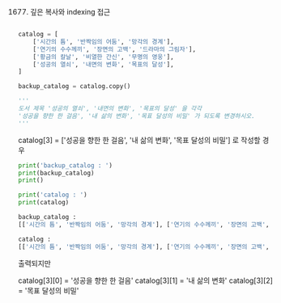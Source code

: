 1677. 깊은 복사와 indexing 접근

```python

catalog = [
    ['시간의 틈', '반짝임의 어둠', '망각의 경계'],
    ['연기의 수수께끼', '장면의 고백', '드라마의 그림자'],
    ['황금의 칼날', '비열한 간신', '무명의 영웅'],
    ['성공의 열쇠', '내면의 변화', '목표의 달성'],
]

backup_catalog = catalog.copy()

''' 
도서 제목 '성공의 열쇠', '내면의 변화', '목표의 달성' 을 각각
'성공을 향한 한 걸음', '내 삶의 변화', '목표 달성의 비밀' 가 되도록 변경하시오.
'''
```

catalog[3] = ['성공을 향한 한 걸음', '내 삶의 변화', '목표 달성의 비밀']
로 작성할 경우

```python
print('backup_catalog : ')
print(backup_catalog)
print()

print('catalog : ')
print(catalog)

backup_catalog : 
[['시간의 틈', '반짝임의 어둠', '망각의 경계'], ['연기의 수수께끼', '장면의 고백', '드라마의 그림자'], ['황금의 칼날', '비열한 간신', '무명의 영웅'], ['성공을 향한 한 걸음', '내 삶의 변화', '목표 달성의 비밀']]

catalog :
[['시간의 틈', '반짝임의 어둠', '망각의 경계'], ['연기의 수수께끼', '장면의 고백', '드라마의 그림자'], ['황금의 칼날', '비열한 간신', '무명의 영웅'], ['성공을 향한 한 걸음', '내 삶의 변화', '목표 달성의 비밀']]
```
출력되지만

catalog[3][0] = '성공을 향한 한 걸음'
catalog[3][1] = '내 삶의 변화'
catalog[3][2] = '목표 달성의 비밀'
